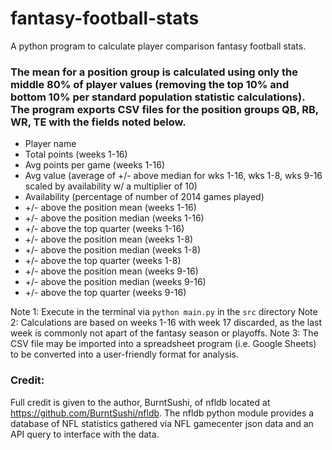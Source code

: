 # fantasy-football-stats
A python program to calculate player comparison fantasy football stats.

### The mean for a position group is calculated using only the middle 80% of player values (removing the top 10% and bottom 10% per standard population statistic calculations). The program exports CSV files for the position groups QB, RB, WR, TE with the fields noted below.

* Player name
* Total points (weeks 1-16)
* Avg points per game (weeks 1-16)
* Avg value (average of +/- above median for wks 1-16, wks 1-8, wks 9-16 scaled by availability w/ a multiplier of 10)
* Availability (percentage of number of 2014 games played)
* +/- above the position mean (weeks 1-16)
* +/- above the position median (weeks 1-16)
* +/- above the top quarter (weeks 1-16)
* +/- above the position mean (weeks 1-8)
* +/- above the position median (weeks 1-8)
* +/- above the top quarter (weeks 1-8)
* +/- above the position mean (weeks 9-16)
* +/- above the position median (weeks 9-16)
* +/- above the top quarter (weeks 9-16)

Note 1: Execute in the terminal via `python main.py` in the `src` directory
Note 2: Calculations are based on weeks 1-16 with week 17 discarded, as the last week is commonly not apart of the fantasy season or playoffs.
Note 3: The CSV file may be imported into a spreadsheet program (i.e. Google Sheets) to be converted into a user-friendly format for analysis.

### Credit:
Full credit is given to the author, BurntSushi, of nfldb located at https://github.com/BurntSushi/nfldb. The nfldb python module provides a database of NFL statistics gathered via NFL gamecenter json data and an API query to interface with the data.
